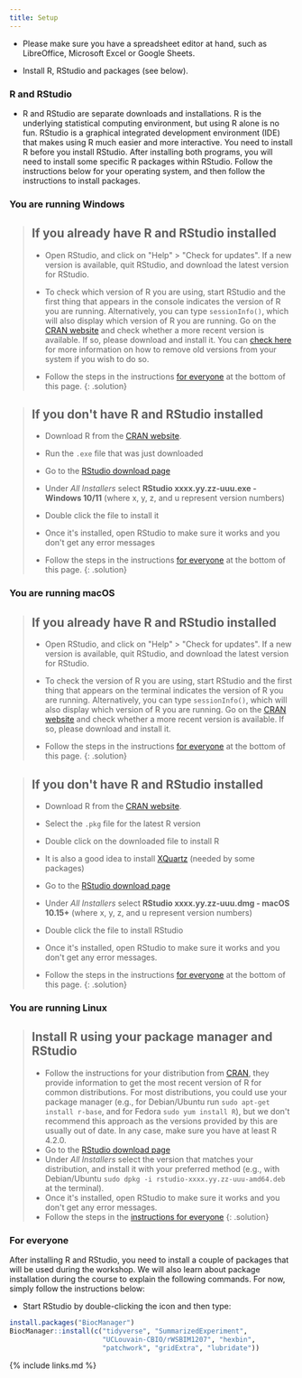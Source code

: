 ```yaml
---
title: Setup
---
```


- Please make sure you have a spreadsheet editor at hand, such as
  LibreOffice, Microsoft Excel or Google Sheets.

- Install R, RStudio and packages (see below).


### R and RStudio

* R and RStudio are separate downloads and installations. R is the
  underlying statistical computing environment, but using R alone is
  no fun. RStudio is a graphical integrated development environment
  (IDE) that makes using R much easier and more interactive. You need
  to install R before you install RStudio. After installing both
  programs, you will need to install some specific R packages within
  RStudio. Follow the instructions below for your operating system,
  and then follow the instructions to install packages.


### You are running Windows

> ## If you already have R and RStudio installed
>
> * Open RStudio, and click on "Help" > "Check for updates". If a new version is
> available, quit RStudio, and download the latest version for RStudio.
> * To check which version of R you are using, start RStudio and the first thing
>  that appears in the console indicates the version of R you are
>  running. Alternatively, you can type `sessionInfo()`, which will also display
>  which version of R you are running. Go on
>  the [CRAN website](https://cran.r-project.org/bin/windows/base/) and check
> whether a more recent version is available. If so, please download and install
> it. You can [check here](https://cran.r-project.org/bin/windows/base/rw-FAQ.html#How-do-I-UNinstall-R_003f) for
> more information on how to remove old versions from your system if you wish to do so.
>
> * Follow the steps in the instructions [for everyone](#for-everyone) at the
>   bottom of this page.
{: .solution}

> ## If you don't have R and RStudio installed
>
> * Download R from
>  the [CRAN website](https://cran.r-project.org/bin/windows/base/release.htm).
> * Run the `.exe` file that was just downloaded
> * Go to the [RStudio download page](https://www.rstudio.com/products/rstudio/download/#download)
> * Under *All Installers* select **RStudio xxxx.yy.zz-uuu.exe - Windows 10/11** (where x, y, z, and u represent version numbers)
> * Double click the file to install it
> * Once it's installed, open RStudio to make sure it works and you don't get any
> error messages
>
> * Follow the steps in the instructions [for everyone](#for-everyone) at the
>   bottom of this page.
{: .solution}


### You are running macOS

> ## If you already have R and RStudio installed
>
> * Open RStudio, and click on "Help" > "Check for updates". If a new version is
>	available, quit RStudio, and download the latest version for RStudio.
> * To check the version of R you are using, start RStudio and the first thing
>	  that appears on the terminal indicates the version of R you are running. Alternatively, you can type `sessionInfo()`, which will
>	also display which version of R you are running. Go on
>	  the [CRAN website](https://cran.r-project.org/bin/macosx/) and check
>	  whether a more recent version is available. If so, please download and install
>	  it.
>
> * Follow the steps in the instructions [for everyone](#for-everyone) at the
>   bottom of this page.
{: .solution}

> ## If you don't have R and RStudio installed
>
> * Download R from
>   the [CRAN website](https://cran.r-project.org/bin/macosx/).
> * Select the `.pkg` file for the latest R version
> * Double click on the downloaded file to install R
> * It is also a good idea to install [XQuartz](https://www.xquartz.org/) (needed
>   by some packages)
> * Go to the [RStudio download page](https://www.rstudio.com/products/rstudio/download/#download)
> * Under *All Installers* select **RStudio xxxx.yy.zz-uuu.dmg - macOS 10.15+** (where x, y, z, and u represent version numbers)
> * Double click the file to install RStudio
> * Once it's installed, open RStudio to make sure it works and you don't get any
>   error messages.
>
> * Follow the steps in the instructions [for everyone](#for-everyone) at the
>   bottom of this page.
{: .solution}

### You are running Linux


> ## Install R using your package manager and RStudio
>
> * Follow the instructions for your distribution
>  from [CRAN](https://cloud.r-project.org/bin/linux), they provide information
>  to get the most recent version of R for common distributions. For most
>  distributions, you could use your package manager (e.g., for Debian/Ubuntu run
>  `sudo apt-get install r-base`, and for Fedora `sudo yum install R`), but we
>  don't recommend this approach as the versions provided by this are
>  usually out of date. In any case, make sure you have at least R 4.2.0.
> * Go to the [RStudio download
>   page](https://www.rstudio.com/products/rstudio/download/#download)
> * Under *All Installers* select the version that matches your distribution, and
>    install it with your preferred method (e.g., with Debian/Ubuntu `sudo dpkg -i
>    rstudio-xxxx.yy.zz-uuu-amd64.deb` at the terminal).
> * Once it's installed, open RStudio to make sure it works and you don't get any
>    error messages.
> * Follow the steps in the [instructions for everyone](#for-everyone)
{: .solution}


### For everyone

After installing R and RStudio, you need to install a couple of
packages that will be used during the workshop. We will also learn
about package installation during the course to explain the following
commands. For now, simply follow the instructions below:

* Start RStudio by double-clicking the icon and then type:

```r
install.packages("BiocManager")
BiocManager::install(c("tidyverse", "SummarizedExperiment",
                       "UCLouvain-CBIO/rWSBIM1207", "hexbin",
                       "patchwork", "gridExtra", "lubridate"))
```



{% include links.md %}

